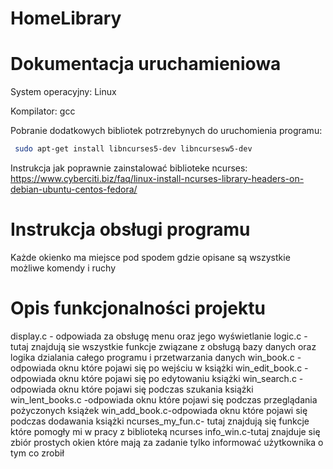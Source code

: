 # HomeLibrary

# Dokumentacja uruchamieniowa
System operacyjny: Linux

Kompilator: gcc

Pobranie dodatkowych bibliotek potrzrebynych do uruchomienia programu:

```bash
 sudo apt-get install libncurses5-dev libncursesw5-dev
```
Instrukcja jak poprawnie zainstalować biblioteke ncurses:
 https://www.cyberciti.biz/faq/linux-install-ncurses-library-headers-on-debian-ubuntu-centos-fedora/

 # Instrukcja obsługi programu
 Każde okienko ma  miejsce pod spodem gdzie opisane są wszystkie możliwe komendy i ruchy

 # Opis funkcjonalności projektu

display.c - odpowiada za obsługę menu oraz jego wyświetlanie
logic.c - tutaj znajdują sie wszystkie funkcje związane z obsługą bazy danych 
oraz logika dzialania całego programu i przetwarzania danych
win_book.c - odpowiada oknu które pojawi się po wejściu w książki
win_edit_book.c - odpowiada oknu które pojawi się po edytowaniu książki
win_search.c -odpowiada oknu które pojawi się podczas szukania książki
win_lent_books.c -odpowiada oknu które pojawi się podczas przeglądania pożyczonych książek
win_add_book.c-odpowiada oknu które pojawi się podczas dodawania książki
ncurses_my_fun.c- tutaj znajdują się funkcje które pomogły mi w pracy z biblioteką ncurses
info_win.c-tutaj znajduje się zbiór prostych okien które mają za zadanie tylko informować użytkownika o tym co zrobił 
